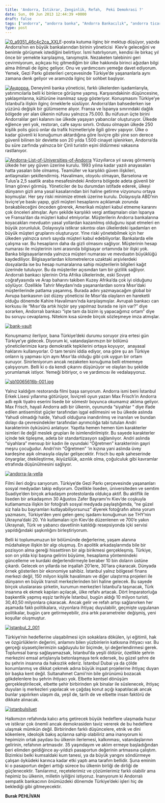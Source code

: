 ```yaml
---
title: 'Andorra, İstikrar, Zenginlik, Refah,  Peki Demokrasi ?'
date: Sun, 09 Jun 2013 12:44:39 +0000
draft: false
tags: ["andorra", "andorra banka", "Andorra Bankacılık", "andorra ticaret", "andorra yaşam", "Ekonomi", "Gezi ve Restoran", "geziparkı", "istanbul", "İstanbul 3. havalimanı", "İstanbul Erkek Lisesi", "Max Frisch", "Politika", "protesto", "THY Kiev", "Uluslarası İlişkiler"]
type: post
---
```


[![0_a9351_46c4c2ca_XXL](https://burakpehlivan.org/wp-content/uploads/2013/06/0_a9351_46c4c2ca_XXL.jpg)](https://burakpehlivan.org/1472/andorra-istikrar-zenginlik-refah-peki-demokrasi-burak-pehlivan/0_a9351_46c4c2ca_xxl/)E-posta kutuma ilginç bir mektup düşüyor, yazıda Andorra’nın en büyük bankalarından birinin yöneticisi  Kiev’e geleceğini ve benimle görüşmek istediğini belirtiyor. İsmi hatırlıyorum, kendisi ile birkaç yıl önce bir yemekte karşılaşmış, tanışmıştık. Nezaketen talebinini geri çevirmiyorum, açıkçası hiç gitmediğim bir ülke hakkında birinci ağızdan bilgi alma ihtimali de ilginç geliyor. Onu ve yardımcısını yemeğe davet ediyorum. Yemek, Gezi Parkı gösterileri çerçevesinde Türkiye’de yaşananlarla aynı zamana denk geliyor ve aramızda ilginç bir sohbet başlıyor.

[![Андорра.](https://burakpehlivan.org/wp-content/uploads/2013/06/Андорра..jpg)](https://burakpehlivan.org/1472/andorra-istikrar-zenginlik-refah-peki-demokrasi-burak-pehlivan/%d0%b0%d0%bd%d0%b4%d0%be%d1%80%d1%80%d0%b0/)
Deneyimli banka yöneticisi, farklı ülkelerden işadamlarıyla, yatırımcılarla belli ki binlerce görüşme yapmış. Karşısındakinin düşüncesine, yaklaşımlarına, kültürüne inanılmaz saygı gösteriyor. Konuşmasını Türkiye’ye İstanbul’a ilişkin ilginç örneklerle süslüyor. Andorra’dan bahsederken ise yüzünü değişik bir gülümseme alıyor. Fransa ve İspanya sınırındaki dağlık bölgede yer alan ülkenin nüfusu yalnızca 75.000. Bu nüfusun üçte birini Andorralılar geri kalanını ise ülkede yaşayan yabancılar oluşturuyor. Ülkede eğlence yeri yok, restoran, cafe sayısı sınırlı. Ordusu olmayan ülkede 250 kişilik polis gücü onlar da trafik hizmetleriyle ilgili görev yapıyor. Ülke o kadar güvenli ki konuğumun aktardığına göre İsviçre gibi yine son derece güvenli bilinen bir devlette son 20 yılda 1.500 cinayet işlenirken, Andorra’da bu süre zarfında yalnızca bir Çinli turistin eşini öldürmesi vakasına rastlanıyor.

[![Andorra-List-of-Universities-of-Andorra](https://burakpehlivan.org/wp-content/uploads/2013/06/Andorra-List-of-Universities-of-Andorra.jpg)](https://burakpehlivan.org/1472/andorra-istikrar-zenginlik-refah-peki-demokrasi-burak-pehlivan/andorra-list-of-universities-of-andorra/)
Yüzyıllarca yıl savaş görmemiş ülkede her şey güven üzerine kurulu. 1993 yılına kadar yazılı anayasaları hatta yasaları bile olmamış. Teamüller ve karşılıklı güven ilişkileri, antlaşmaları şekillendirmiş. Havalimanı, otoyolu olmayan, Barselona ve Tulus’a 2,5 saatlik araba mesafesindeki Andorra bölgede adeta güvenli bir liman görevi görmüş. Yöneticiler de bu durumdan istifade ederek, ülkeyi dünyanın gizli ama yasal kasalarından biri haline getirme vizyonunu ortaya koymuşlar. Her şey riski minimize etmek üzerine kurulu. Dolayısıyla ABD’nin İsviçre’ye baskı yapıp, gizli müşteri hesaplarını açıklamak zorunda bırakabileceğini önceden görerek, Amerikalı müşteri kabul etmeme kararını çok önceleri almışlar. Aynı şekilde karşılıklı vergi antlaşmaları olan İspanya ve Fransa’dan da müşteri kabul etmiyorlar. Müşterilerin Andorra bankalarına koyacakları mevduatın yasal yollardan kazanılmış olduğunu ispat etmeleri en büyük zorunluluk. Dolayısıyla istikrar sıkıntısı olan ülkelerdeki işadamları en büyük müşteri gruplarını oluşturuyor. Yine riski yönetebilmek için her ülkeden yalnızca sınırlı sayıda müşteri kabul edebiliyorlar.
Bankalarda elle çalışma var. Bu hesapların daha da gizli olmasını sağlıyor. Müşterinin hesap numarası ile müşterinin ismi arasında bilgisayar ortamında bir ilişki yok. Banka bilgisayarlarında yalnızca müşteri numarası ve mevduatın büyüklüğü kaydediliyor. Bilgisayarlardan kilometrelerce uzaktaki arşivlerdeki dosyalarda ise bu hesap numaralarına sahip müşterilerin bilgileri kağıt üzerinde tutuluyor. Bu da müşteriler açısından tam bir gizlilik sağlıyor. Andorralı bankacı işlerinin Orta Afrika ülkelerinde, eski Sovyet coğrafyasında ve Arap baharını takiben Kuzey Afrika’da çok iyi olduğunu söylüyor. Özellikle Tahrir Meydanı’nda yaşananlardan sonra Mısır’daki müşterilerinde patlama yaşanmış. Burada adını yazmayacağım global bir Avrupa bankasının üst düzey yöneticisi ile Mısır’da olayların en hareketli olduğu dönemde Kahire Havalimanı’nda karşılaşmışlar. Avrupalı bankacı can korkusu ile “Mısır’da artık hiçbir şey yapılmaz burada ne işin var?” diye sorarken, Andorralı bankacı “işte tam da bizim iş yapacağımız ortam” diye bu soruyu cevaplamış. Nitekim kısa sürede birçok sözleşmeye imza atmışlar.

[![bank-vault](https://burakpehlivan.org/wp-content/uploads/2013/06/bank-vault.jpg)](https://burakpehlivan.org/1472/andorra-istikrar-zenginlik-refah-peki-demokrasi-burak-pehlivan/bank-vault/)

Konuşmamız ilerliyor, bana Türkiye’deki durumu soruyor zira ertesi gün Türkiye’ye gidecek. Diyorum ki, vatandaşlarımızın bir bölümü yöneticilerimize karşı demokratik tepkilerini ortaya koyuyor,  anayasal haklarını kullanıyorlar. O tam tersini iddia ediyor, ona göre şu an Türkiye onların iş yapması için aynı Mısır’da olduğu gibi çok uygun bir ortam sunuyor. Sinirleniyorum ancak nezaketen konuğuma belli etmemeye çalışıyorum. Belli ki o da kendi çıkarını düşünüyor ve olayları bu şekilde yorumlamak istiyor. Yemeği bitiriyor, o ve yardımcısı ile vedalaşıyoruz.

[![sb10065616b-001.jpg](https://burakpehlivan.org/wp-content/uploads/2013/06/vault_1290946c.jpg)](https://burakpehlivan.org/1472/andorra-istikrar-zenginlik-refah-peki-demokrasi-burak-pehlivan/sb10065616b-001-jpg/)

Yalnız kaldığım restoranda filmi başa sarıyorum. Andorra ismi beni İstanbul Erkek Lisesi yıllarıma götürüyor, İsviçreli oyun yazarı Max Frisch’in Andorra adlı epik tiyatro eserini lisede bir sömestr boyunca okumamız aklıma geliyor. Max Frisch, hayali Andorra adlı bir ülkenin, oyununda “siyahlar “ diye ifade edilen antisemitist güçler tarafından işgal edilmesini ve bu ülkede aslında Yahudi olmadığı halde, Yahudi olduğuna inandırılmış ve inanılan ve bundan dolayı da çevresindekiler tarafından ayrımcılığa tabi tutulan Andri karakterinin öyküsünü anlatıyor. Yapıtta hemen hemen tüm karakterler isimleri ile değil meslek grupları ile isimlendirilmiştir. Bu sayede karakterler içinde tek tipleşme, adeta bir standartizasyon sağlanılıyor. Andri aslında “siyahlara” mensup bir kadın ile oyundaki “Öğretmen” karakterinin gayri meşru çocuğudur. Andri’nin “Öğretmen” ‘in kızına yani aslında üvey kardeşine aşık olmasıyla olaylar gelişecektir. Frisch bu epik şaheserinde önyargılar, ötekileştirme, ikiyüzlülük, azınlık olma, çoğulculuk gibi kavramlar etrafında düşünülmesini sağlıyor.

[![andorra-la-vella](https://burakpehlivan.org/wp-content/uploads/2013/06/andorra-la-vella.jpg)](https://burakpehlivan.org/1472/andorra-istikrar-zenginlik-refah-peki-demokrasi-burak-pehlivan/andorra-la-vella/)

Filmi ileri doğru sarıyorum. Türkiye’de Gezi Parkı çerçevesinde yaşananları sosyal medyadan takip ediyorum. Özellikle liseden, üniversiteden ve semtim Suadiye’den birçok arkadaşım protestolarda oldukça aktif. Bu aktiflik ile liseden bir arkadaşımın 30 Ağustos Zafer Bayramı’nı Kiev’de coşkuyla kutlamamıza ilişkin bir fotoğrafı sosyal medyada paylaştığımda, “ne güzel siz hala bu bayramları kutlayabiliyorsunuz” diyerek fotoğrafın altına yorum yazmasını, Türkiye’den yeni gelen genç işadamı konuğumun ise THY’nin Ukrayna’daki 20. Yılı kutlamaları için Kiev’de düzenlenen ve 700’e yakın Ukraynalı, Türk ve yabancı davetlinin katıldığı resepsiyonda içki servisi yapıldığındaki şaşkınlığını birleştiriyorum.

Belli ki toplumumuzun bir bölümünde değerlerine, yaşam alanına müdahaleye ilişkin bir algı oluşmuş. En apolitik arkadaşlarımda bile bir pozisyon alma gereği hissettiren bir algı birikmesi gerçekleşmiş. Türkiye, son on yılda kişi başına gelirini büyüme, hesaplama yöntemindeki güncelleme ve kurdaki değerlendirmeyle beraber 10 bin doların üstüne çıkardı. Gelecek on yıllarda ise inşallah 20’lere, 30’lara çıkaracak. Dünyada örnek gösterilen bir ekonomiye sahibiz. İstanbul yalnız bölgesel finans merkezi değil, 150 milyon kişilik havalimanı ve diğer ulaştırma projeleri ile dünyanın en büyük transit merkezlerinden biri haline gelecek. Bu sayede birçok uluslararası şirketin, kurumun merkezleri İstanbul’a taşınacak, Türk insanına ek ekmek kapıları açılacak, ülke refahı artacak. Dört İmparatorluğa başkentlik yapmış eşşiz tarihiyle İstanbul, bugün aldığı 10 milyon turisti, 30,40,50 milyonlara çıkaracak. Ancak gelir ve refah artışı sağlanırken her aşamada faklı politikalara, vizyonlara ihtiyaç duyulabilir, geçmişte uygulanan politikalar, bugün çare getirmeyebilir, zira artık parametreler değişmiş, yeni koşullar oluşmuştur.

[![istanbul_2_001](https://burakpehlivan.org/wp-content/uploads/2013/06/istanbul_2_001.jpg)](https://burakpehlivan.org/1472/andorra-istikrar-zenginlik-refah-peki-demokrasi-burak-pehlivan/istanbul_2_001/)

Türkiye’nin hedeflerine ulaşabilmesi için sokaklara dökülen, iyi eğitimli, hak ve özgürlüklerin değerini, anlamını bilen yüzbinlerin katkısına ihtiyacı var. Bu gerçeği siyasetçilerimizin sağduyulu bir biçimde, iyi değerlendirmesi gerek.  Toplumsal barışı sağlayamazsak, İstanbul’da yeşili öldürür, özellikle şehrin merkezini emsal artışlarıyla betonlaşmaya terk edersek, bu güzel şehre de bu şehrin insanına da haksızlık ederiz. İstanbul Dubai ya da çölde konumlanmış ve dikkat çekmek adına büyük inşaat projelerine ihtiyaç duyan bir başka kent değil. Sultanahmet Camii’nin bile görünümü bozacak gökdelenlere bu şehrin ihtiyacı yok. Elbette kentsel dönüşüm gerçekleştirilecek, elbette şehir birbirinden şık binalar ile süslenecek, ihtiyaç duyulan iş merkezleri yapılacak ve çağdaş konut açığı kapatılacak ancak bunlar yapılırken ulaşım da, yeşil de, tarih de ve elbette insan faktörü de dikkate alınacak.

[![istanbulsiluet](https://burakpehlivan.org/wp-content/uploads/2013/06/istanbulsiluet.jpg)](https://burakpehlivan.org/1472/andorra-istikrar-zenginlik-refah-peki-demokrasi-burak-pehlivan/istanbulsiluet/)

Halkımızın refahında kalıcı artış getirecek büyük hedeflere ulaşmada huzur ve istikrar çok önemli ancak demokrasiden taviz vererek de bu hedeflere ulaşmak mümkün değil. Birbirinden farklı düşüncelere, etnik ve dini kökenlere, ideolojik bakış açılarına sahip olabiliriz ama inanıyorum ki hepimizin ortak paydası bu ülkenin ilerlemesi, kalkınması, vatandaşlarının gelirinin, refahının artmasıdır. 35 yaşındayım ve aklım ermeye başladığından beri elimden geldiğince ay-yıldızlı pasaportun değerinin artmasına çalıştım. Bizimkisi belki kumsaldaki kum tanesi, ya da büyük yangını söndürmeye çalışan öyküdeki karınca kadar etki yaptı ama tarafım bellidir. Şuna eminim ki o pasaportun değeri arttığı sürece bu ülkenin birliği de dirliği de güçlenecektir. Tanılarımız, reçetelerimiz ve çözümlerimiz farklı olabilir ama hepimiz bu ülkenin, milletin iyiliğini istiyoruz. İnanıyorum ki Andorralı sempatik bankacının önümüzdeki dönemde Türkiye’deki işleri hiç de beklediği gibi gitmeyecektir.

**Burak PEHLİVAN**